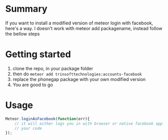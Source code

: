 # Summary
If you want to install a modified version of meteor login with facebook, here's a way.
I doesn't work with meteor add packagename, instead follow the bellow steps

# Getting started
1. clone the repo, in your package folder
2. then do ```meteor add trinsofttechnologies:accounts-facebook```
3. replace the phonegap package with your own modified version
4. You are good to go

# Usage
```javascript
Meteor.loginAsFacebook(function(err){
    // it will either logs you in with browser or native facebook app
    // your code
});

```